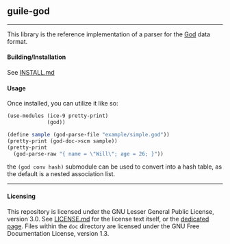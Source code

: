 ## guile-god
---
This library is the reference implementation of a parser for the 
[God](https://github.com/wreedb/god) data format.

#### Building/Installation
See [INSTALL.md](./INSTALL.md)

#### Usage
Once installed, you can utilize it like so:
```scheme
(use-modules (ice-9 pretty-print)
             (god))

(define sample (god-parse-file "example/simple.god"))
(pretty-print (god-doc->scm sample))
(pretty-print
  (god-parse-raw "{ name = \"Will\"; age = 26; }"))
```
the `(god conv hash)` submodule can be used to convert into a hash table, 
as the default is a nested association list.

---
#### Licensing
This repository is licensed under the GNU Lesser General Public License, version 3.0.
See [LICENSE.md](./LICENSE.md) for the license text itself, or the [dedicated page](https://www.gnu.org/licenses/lgpl-3.0.en.html).
Files within the `doc` directory are licensed under the GNU Free Documentation 
License, version 1.3.